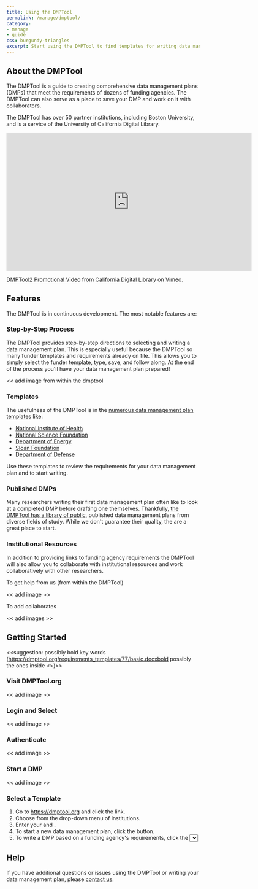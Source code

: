 ```yaml
---
title: Using the DMPTool
permalink: /manage/dmptool/
category: 
- manage
- guide 
css: burgundy-triangles
excerpt: Start using the DMPTool to find templates for writing data management plans
---
```


## About the DMPTool 

The DMPTool is a guide to creating comprehensive data management plans (DMPs) that meet the requirements of dozens of funding agencies. The DMPTool can also serve as a place to save your DMP and work on it with collaborators.

The DMPTool has over 50 partner institutions, including Boston University, and is a service of the University of California Digital Library.

<div class="videoWrapper">
<iframe src="https://player.vimeo.com/video/82408192" width="640" height="360" frameborder="0" webkitallowfullscreen mozallowfullscreen allowfullscreen></iframe>
<p><a href="https://vimeo.com/82408192">DMPTool2 Promotional Video</a> from <a href="https://vimeo.com/cdlib">California Digital Library</a> on <a href="https://vimeo.com">Vimeo</a>.</p>
</div> 


## Features

The DMPTool is in continuous development. The most notable features are: 

### Step-by-Step Process

The DMPTool provides step-by-step directions to selecting and writing a data management plan. This is especially useful because the DMPTool so many funder templates and requirements already on file. This allows you to simply select the funder template, type, save, and follow along. At the end of the process you'll have your data management plan prepared! 

<< add image from within the dmptool 

### Templates 

The usefulness of the DMPTool is in the [numerous data management plan templates](https://dmptool.org/guidance?method=get&scope1=all) like: 

+ [National Institute of Health](https://dmptool.org/requirements_templates/21/basic.docx)
+ [National Science Foundation](https://dmptool.org/requirements_templates/2/basic.docx)
+ [Department of Energy](https://dmptool.org/requirements_templates/193/basic.docx)
+ [Sloan Foundation](https://dmptool.org/requirements_templates/77/basic.docx)
+ [Department of Defense](https://dmptool.org/requirements_templates/260/basic.docx)

Use these templates to review the requirements for your data management plan and to start writing. 

### Published DMPs

Many researchers writing their first data management plan often like to look at a completed DMP before drafting one themselves. Thankfully, [the DMPTool has a library of public](https://dmptool.org/public_dmps?public%3Aall_scope=all), published data management plans from diverse fields of study. While we don't guarantee their quality, the are a great place to start. 

### Institutional Resources

In addition to providing links to funding agency requirements the DMPTool will also allow you to collaborate with institutional resources and work collaboratively with other researchers.

To get help from us (from within the DMPTool)

<< add image >> 

To add collaborates

<< add images >> 

## Getting Started

<<suggestion: possibly bold key words (https://dmptool.org/requirements_templates/77/basic.docxbold possibly the ones inside <>)>>

### Visit DMPTool.org 

<< add image >> 

### Login and Select

<< add image >> 

### Authenticate 

<< add image >> 

### Start a DMP

<< add image >> 

### Select a Template 

1. Go to https://dmptool.org and click the <Log In> link.
2. Choose <Boston University> from the drop-down menu of institutions.
3. Enter your <BU username> and <password>.
4. To start a new data management plan, click the <Create New DMP> button.
5. To write a DMP based on a funding agency's requirements, click the <Select Template> button (recommended), or you can copy an existing DMP from the list on the right.

## Help

If you have additional questions or issues using the DMPTool or writing your data management plan, please [contact us](mailto:data@bu.edu).
